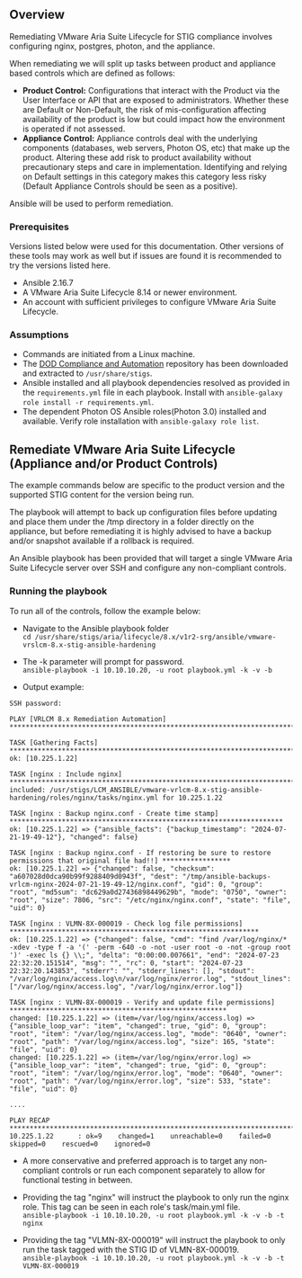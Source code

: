 ## Overview
Remediating VMware Aria Suite Lifecycle for STIG compliance involves configuring nginx, postgres, photon, and the appliance.

When remediating we will split up tasks between product and appliance based controls which are defined as follows:
* **Product Control:** Configurations that interact with the Product via the User Interface or API that are exposed to administrators. Whether these are Default or Non-Default, the risk of mis-configuration affecting availability of the product is low but could impact how the environment is operated if not assessed.
* **Appliance Control:** Appliance controls deal with the underlying components (databases, web servers, Photon OS, etc) that make up the product. Altering these add risk to product availability without precautionary steps and care in implementation. Identifying and relying on Default settings in this category makes this category less risky (Default Appliance Controls should be seen as a positive).

Ansible will be used to perform remediation.

### Prerequisites
Versions listed below were used for this documentation. Other versions of these tools may work as well but if issues are found it is recommended to try the versions listed here.  

* Ansible 2.16.7
* A VMware Aria Suite Lifecycle 8.14 or newer environment.
* An account with sufficient privileges to configure VMware Aria Suite Lifecycle.

### Assumptions
* Commands are initiated from a Linux machine.
* The [DOD Compliance and Automation](https://github.com/vmware/dod-compliance-and-automation) repository has been downloaded and extracted to `/usr/share/stigs`.
* Ansible installed and all playbook dependencies resolved as provided in the `requirements.yml` file in each playbook. Install with `ansible-galaxy role install -r requirements.yml`.
* The dependent Photon OS Ansible roles(Photon 3.0) installed and available. Verify role installation with `ansible-galaxy role list`.

## Remediate VMware Aria Suite Lifecycle (Appliance and/or Product Controls)
The example commands below are specific to the product version and the supported STIG content for the version being run.

The playbook will attempt to back up configuration files before updating and place them under the /tmp directory in a folder directly on the appliance, but before remediating it is highly advised to have a backup and/or snapshot available if a rollback is required.


An Ansible playbook has been provided that will target a single VMware Aria Suite Lifecycle server over SSH and configure any non-compliant controls.  

### Running the playbook
To run all of the controls, follow the example below:
* Navigate to the Ansible playbook folder  
`cd /usr/share/stigs/aria/lifecycle/8.x/v1r2-srg/ansible/vmware-vrslcm-8.x-stig-ansible-hardening`

* The -k parameter will prompt for password.  
`ansible-playbook -i 10.10.10.20, -u root playbook.yml -k -v -b`

* Output example:  
```
SSH password:

PLAY [VRLCM 8.x Remediation Automation] *********************************************************************************

TASK [Gathering Facts] **************************************************************************************************
ok: [10.225.1.22]

TASK [nginx : Include nginx] ********************************************************************************************
included: /usr/stigs/LCM_ANSIBLE/vmware-vrlcm-8.x-stig-ansible-hardening/roles/nginx/tasks/nginx.yml for 10.225.1.22

TASK [nginx : Backup nginx.conf - Create time stamp] ********************************************************************
ok: [10.225.1.22] => {"ansible_facts": {"backup_timestamp": "2024-07-21-19-49-12"}, "changed": false}

TASK [nginx : Backup nginx.conf - If restoring be sure to restore permissions that original file had!!] *****************
ok: [10.225.1.22] => {"changed": false, "checksum": "a607028d0dca90b99f9288409d0943f", "dest": "/tmp/ansible-backups-vrlcm-nginx-2024-07-21-19-49-12/nginx.conf", "gid": 0, "group": "root", "md5sum": "dc629a0d27436898449629b", "mode": "0750", "owner": "root", "size": 7806, "src": "/etc/nginx/nginx.conf", "state": "file", "uid": 0}

TASK [nginx : VLMN-8X-000019 - Check log file permissions] **************************************************************
ok: [10.225.1.22] => {"changed": false, "cmd": "find /var/log/nginx/* -xdev -type f -a '(' -perm -640 -o -not -user root -o -not -group root ')' -exec ls {} \\;", "delta": "0:00:00.007661", "end": "2024-07-23 22:32:20.151514", "msg": "", "rc": 0, "start": "2024-07-23 22:32:20.143853", "stderr": "", "stderr_lines": [], "stdout": "/var/log/nginx/access.log\n/var/log/nginx/error.log", "stdout_lines": ["/var/log/nginx/access.log", "/var/log/nginx/error.log"]}

TASK [nginx : VLMN-8X-000019 - Verify and update file permissions] ******************************************************
changed: [10.225.1.22] => (item=/var/log/nginx/access.log) => {"ansible_loop_var": "item", "changed": true, "gid": 0, "group": "root", "item": "/var/log/nginx/access.log", "mode": "0640", "owner": "root", "path": "/var/log/nginx/access.log", "size": 165, "state": "file", "uid": 0}
changed: [10.225.1.22] => (item=/var/log/nginx/error.log) => {"ansible_loop_var": "item", "changed": true, "gid": 0, "group": "root", "item": "/var/log/nginx/error.log", "mode": "0640", "owner": "root", "path": "/var/log/nginx/error.log", "size": 533, "state": "file", "uid": 0}

....

PLAY RECAP **************************************************************************************************************
10.225.1.22      : ok=9    changed=1    unreachable=0    failed=0    skipped=0    rescued=0    ignored=0
```

* A more conservative and preferred approach is to target any non-compliant controls or run each component separately to allow for functional testing in between.
* Providing the tag "nginx" will instruct the playbook to only run the nginx role. This tag can be seen in each role's task/main.yml file.  
`ansible-playbook -i 10.10.10.20, -u root playbook.yml -k -v -b -t nginx`

* Providing the tag "VLMN-8X-000019" will instruct the playbook to only run the task tagged with the STIG ID of VLMN-8X-000019.  
`ansible-playbook -i 10.10.10.20, -u root playbook.yml -k -v -b -t VLMN-8X-000019`
